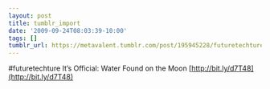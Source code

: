 ```yaml
---
layout: post
title: tumblr_import
date: '2009-09-24T08:03:39-10:00'
tags: []
tumblr_url: https://metavalent.tumblr.com/post/195945228/futuretechture-its-official-water-found-on-the
---
```

#futuretechture It’s Official: Water Found on the Moon [http://bit.ly/d7T48](http://bit.ly/d7T48)

